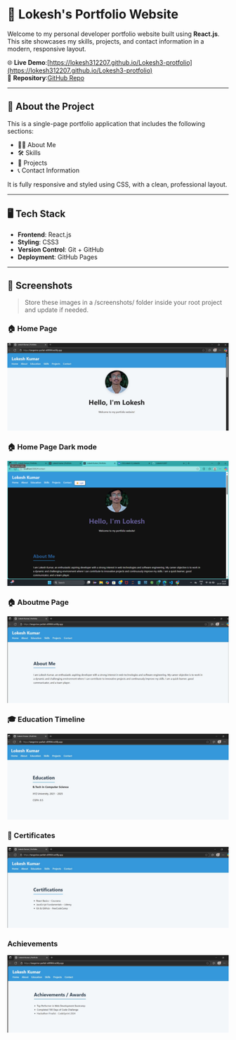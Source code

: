 # 🚀 Lokesh's Portfolio Website

Welcome to my personal developer portfolio website built using **React.js**.  
This site showcases my skills, projects, and contact information in a modern, responsive layout.

🌐 **Live Demo**:[https://lokesh312207.github.io/Lokesh3-protfolio](https://lokesh312207.github.io/Lokesh3-protfolio)  
📁 **Repository**:[GitHub Repo](https://github.com/lokesh312207/Lokesh3-protfolio)

---

## 📌 About the Project

This is a single-page portfolio application that includes the following sections:

- 🧑‍💼 About Me  
- 🛠️ Skills  
- 💼 Projects  
- 📞 Contact Information  

It is fully responsive and styled using CSS, with a clean, professional layout.

---

## 🖥️ Tech Stack

- **Frontend**: React.js  
- **Styling**: CSS3  
- **Version Control**: Git + GitHub  
- **Deployment**: GitHub Pages

---

## 📸 Screenshots

> Store these images in a /screenshots/ folder inside your root project and update if needed.

### 🏠 Home Page
![Home](./screenshots/home.jpg)

### 🏠 Home Page Dark mode
![Home](./screenshots/homedarkmode.jpg)

### 🏠 Aboutme Page
![Aboutme](./screenshots/aboutme.jpg)

### 🎓 Education Timeline
![Education](./screenshots/education.jpg)

### 📜 Certificates
![Certificates](./screenshots/certificates.jpg)

### Achievements
![achievements](./screenshots/achievements.jpg)

